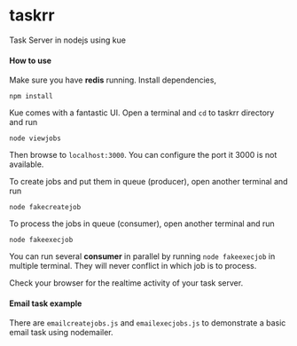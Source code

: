 # taskrr
Task Server in nodejs using kue

#### How to use

Make sure you have **redis** running. Install dependencies,

~~~
npm install
~~~

Kue comes with a fantastic UI. Open a terminal and ```cd``` to taskrr directory and run 

~~~
node viewjobs
~~~

Then browse to ```localhost:3000```. You can configure the port it 3000 is not available.

To create jobs and put them in queue (producer), open another terminal and run

~~~
node fakecreatejob
~~~

To process the jobs in queue (consumer), open another terminal and run 

~~~
node fakeexecjob
~~~

You can run several **consumer** in parallel by running ```node fakeexecjob``` in multiple terminal. They will never conflict in which job is to process.

Check your browser for the realtime activity of your task server.

#### Email task example
There are ```emailcreatejobs.js``` and ```emailexecjobs.js``` to demonstrate a basic email task using nodemailer.
